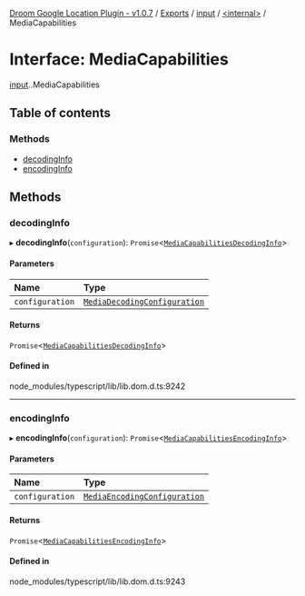 [Droom Google Location Plugin - v1.0.7](../README.md) / [Exports](../modules.md) / [input](../modules/input.md) / [<internal\>](../modules/input._internal_.md) / MediaCapabilities

# Interface: MediaCapabilities

[input](../modules/input.md).[<internal>](../modules/input._internal_.md).MediaCapabilities

## Table of contents

### Methods

- [decodingInfo](input._internal_.MediaCapabilities.md#decodinginfo)
- [encodingInfo](input._internal_.MediaCapabilities.md#encodinginfo)

## Methods

### decodingInfo

▸ **decodingInfo**(`configuration`): `Promise`<[`MediaCapabilitiesDecodingInfo`](input._internal_.MediaCapabilitiesDecodingInfo.md)\>

#### Parameters

| Name | Type |
| :------ | :------ |
| `configuration` | [`MediaDecodingConfiguration`](input._internal_.MediaDecodingConfiguration.md) |

#### Returns

`Promise`<[`MediaCapabilitiesDecodingInfo`](input._internal_.MediaCapabilitiesDecodingInfo.md)\>

#### Defined in

node_modules/typescript/lib/lib.dom.d.ts:9242

___

### encodingInfo

▸ **encodingInfo**(`configuration`): `Promise`<[`MediaCapabilitiesEncodingInfo`](input._internal_.MediaCapabilitiesEncodingInfo.md)\>

#### Parameters

| Name | Type |
| :------ | :------ |
| `configuration` | [`MediaEncodingConfiguration`](input._internal_.MediaEncodingConfiguration.md) |

#### Returns

`Promise`<[`MediaCapabilitiesEncodingInfo`](input._internal_.MediaCapabilitiesEncodingInfo.md)\>

#### Defined in

node_modules/typescript/lib/lib.dom.d.ts:9243
